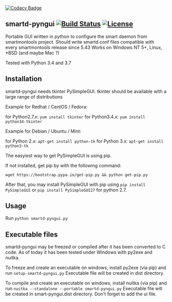 [![Codacy Badge](https://api.codacy.com/project/badge/Grade/5212dc9547ca4d6e9aafcea945f1fb93)](https://app.codacy.com/app/ozy/smartd_pyngui?utm_source=github.com&utm_medium=referral&utm_content=deajan/smartd_pyngui&utm_campaign=Badge_Grade_Dashboard)
## smartd-pyngui  [![Build Status](https://travis-ci.org/deajan/smartd_pyngui.svg?branch=master)](https://travis-ci.org/deajan/smartd_pyngui) [![License](https://img.shields.io/badge/License-BSD%203--Clause-blue.svg)](https://opensource.org/licenses/BSD-3-Clause)



Portable GUI written in python to configure the smart daemon from smartmontools project.
Should write smartd.conf files compatible with every smartmontools release since 5.43
Works on Windows NT 5+, Linux, *BSD (and maybe Mac ?)

Tested with Python 3.4 and 3.7

## Installation

smartd-pyngui needs tkinter PySimpleGUI.
tkinter should be available with a large range of distributions

Example for Redhat / CentOS / Fedora:

for Python2.7.x: ```yum install tkinter```
for Python3.4.x: ```yum install python34-tkinter```

Example for Debian / Ubuntu / Mint:

for Python 2.x: ```apt-get install python-tk```
for Python 3.x: ```apt-get install python3-tk```

The easyiest way to get PySimpleGUI is using pip.

If not installed, get pip by with the following command:

```wget https://bootstrap.pypa.io/get-pip.py && python get-pip.py```

After that, you may install PySimpleGUI with pip using ```pip install PySimpleGUI``` or ```pip install PySimpleGUI27``` for python 2.7.

## Usage

Run
```python smartd-pyngui.py```

## Executable files

smartd-pyngui may be freezed or compiled after it has been converted to C code.
As of today it has been tested under Windows with py2exe and nuitka.

To freeze and create an executable on windows, install py2exe (via pip) and run ```setup-smartd-pyngui.py```
Executable file will be created in dist directory.

To compile and create an executable on windows, install nuitka (via pip) and run 
```nuitka --standalone --portable smartd-pyngui.py```
Executable file will be created in smart-pyngui.dist directory. Don't forget to add the ui file.

